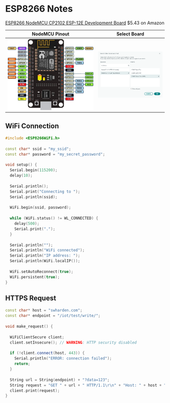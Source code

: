 # ESP8266 Notes

[ESP8266 NodeMCU CP2102 ESP-12E Development Board](https://www.amazon.com/dp/B081CSJV2V) $5.43 on Amazon

NodeMCU Pinout | Select Board
---|---
![](esp8266-breakout-schematic.jpg)|![](select.png)

## WiFi Connection

```cpp
#include <ESP8266WiFi.h>

const char* ssid = "my_ssid";
const char* password = "my_secret_password";

void setup() {
  Serial.begin(115200);
  delay(10);

  Serial.println();
  Serial.print("Connecting to ");
  Serial.println(ssid);

  WiFi.begin(ssid, password);

  while (WiFi.status() != WL_CONNECTED) {
    delay(500);
    Serial.print(".");
  }

  Serial.println("");
  Serial.println("WiFi connected");
  Serial.println("IP address: ");
  Serial.println(WiFi.localIP());
  
  WiFi.setAutoReconnect(true);
  WiFi.persistent(true);
}
```

## HTTPS Request
```cpp
const char* host = "swharden.com";
const char* endpoint = "/iot/test/write/";

void make_request() {

  WiFiClientSecure client;
  client.setInsecure(); // WARNING: HTTP security disabled

  if (!client.connect(host, 443)) {
    Serial.println("ERROR: connection failed");
    return;
  }

  String url = String(endpoint) + "?data=123";
  String request = "GET " + url + " HTTP/1.1\r\n" + "Host: " + host + "\r\n" + "Connection: close\r\n\r\n";
  client.print(request);
}
```

